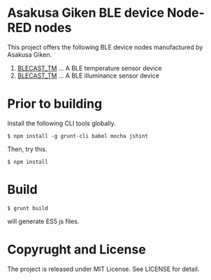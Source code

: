 Asakusa Giken BLE device Node-RED nodes
===

This project offers the following BLE device nodes manufactured by Asakusa Giken.

1. [BLECAST_TM](https://translate.google.com/translate?hl=en&sl=ja&tl=en&u=http%3A%2F%2Fwww.robotsfx.com%2Frobot%2FBLECAST_TM.html) ... A BLE temperature sensor device
1. [BLECAST_TM](https://translate.google.com/translate?hl=en&sl=ja&tl=en&u=http%3A%2F%2Fwww.robotsfx.com%2Frobot%2FBLECAST_BL.html) ... A BLE illuminance sensor device

# Prior to building

Install the following CLI tools globally.

```
$ npm install -g grunt-cli babel mocha jshint
```

Then, try this.
```
$ npm install
```

# Build

```
$ grunt build
```
will generate ES5 js files.

# Copyrught and License

The project is released under MIT License. See LICENSE for detail.
